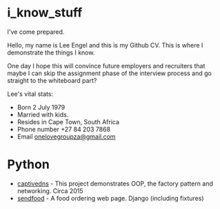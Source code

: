 # i_know_stuff
 I've come prepared.
 
 Hello, my name is Lee Engel and this is my Github CV. This is where I demonstrate the things I know.
 
 One day I hope this will convince future employers and recruiters that maybe I can skip the assignment phase of the interview process and go straight to the whiteboard part?
 
 Lee's vital stats:
 * Born 2 July 1979
 * Married with kids.
 * Resides in Cape Town, South Africa
 * Phone number +27 84 203 7868
 * Email onelovegroupza@gmail.com
 
 # Python
 * [captivedns](Python/captivedns) - This project demonstrates OOP, the factory pattern and networking. Circa 2015
 * [sendfood](Python/sendfood) - A food ordering web page. Django (including fixtures)
  
 
 